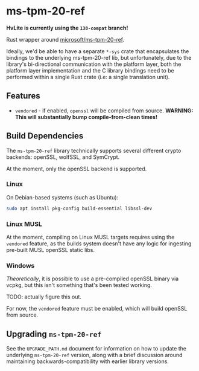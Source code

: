 # ms-tpm-20-ref

**HvLite is currently using the `138-compat` branch!**

Rust wrapper around
[microsoft/ms-tpm-20-ref](https://github.com/microsoft/ms-tpm-20-ref).

Ideally, we'd be able to have a separate `*-sys` crate that encapsulates the
bindings to the underlying ms-tpm-20-ref lib, but unfortunately, due to the
library's bi-directional communication with the platform layer, both the
platform layer implementation and the C library bindings need to be performed
within a single Rust crate (i.e: a single translation unit).

## Features

- `vendored` - if enabled, `openssl` will be compiled from source. **WARNING: This will
  substantially bump compile-from-clean times!**

## Build Dependencies

The `ms-tpm-20-ref` library technically supports several different crypto
backends: openSSL, wolfSSL, and SymCrypt.

At the moment, only the openSSL backend is supported.

### Linux

On Debian-based systems (such as Ubuntu):

```bash
sudo apt install pkg-config build-essential libssl-dev
```

### Linux MUSL

At the moment, compiling on Linux MUSL targets requires using the `vendored`
feature, as the builds system doesn't have any logic for ingesting pre-built
MUSL openSSL static libs.

### Windows

_Theoretically_, it is possible to use a pre-compiled openSSL binary via vcpkg,
but this isn't something that's been tested working.

TODO: actually figure this out.

For now, the `vendored` feature must be enabled, which will build openSSL from
source.

## Upgrading `ms-tpm-20-ref`

See the `UPGRADE_PATH.md` document for information on how to update the
underlying `ms-tpm-20-ref` version, along with a brief discussion around
maintaining backwards-compatibility with earlier library versions.
